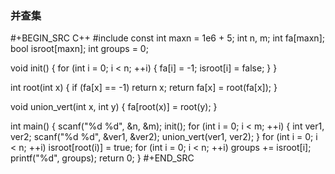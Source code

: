 <!-- -------------------------2020年11月17日 ---- 16时11分------------------------- -->

### 并查集

#+BEGIN_SRC C++
#include <cstdio>
const int maxn = 1e6 + 5;
int n, m;
int fa[maxn];
bool isroot[maxn];
int groups = 0;

void init() {
    for (int i = 0; i < n; ++i) {
        fa[i] = -1;
        isroot[i] = false;
    }
}

int root(int x) {
    if (fa[x] == -1)
        return x;
    return fa[x] = root(fa[x]);
}

void union_vert(int x, int y) {
    fa[root(x)] = root(y);
}

int main() {
    scanf("%d %d", &n, &m);
    init();
    for (int i = 0; i < m; ++i) {
        int ver1, ver2;
        scanf("%d %d", &ver1, &ver2);
        union_vert(ver1, ver2);
    }
    for (int i = 0; i < n; ++i)
        isroot[root(i)] = true;
    for (int i = 0; i < n; ++i)
        groups += isroot[i];
    printf("%d", groups);
    return 0;
}
#+END_SRC
